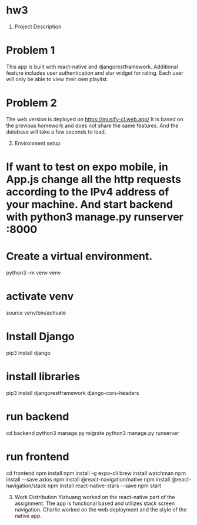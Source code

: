 # hw3
1. Project Description
# Problem 1
This app is built with react-native and djangorestframework. Additional feature includes user authentication and star widget for rating. Each user will only be able to view their own playlist.
# Problem 2
The web version is deployed on https://musify-cl.web.app/ It is based on the previous homework and does not share the same features. And the database will take a few seconds to load.

2. Environment setup
# If want to test on expo mobile, in App.js change all the http requests according to the IPv4 address of your machine. And start backend with python3 manage.py runserver <IPv4>:8000

# Create a virtual environment.
python3 -m venv venv
# activate venv
source venv/bin/activate
# Install Django
pip3 install django
# install libraries
pip3 install djangorestframework django-cors-headers
# run backend
cd backend
python3 manage.py migrate
python3 manage.py runserver
# run frontend
cd frontend
npm install
npm install -g expo-cli
brew install watchman
npm install --save axios
npm install @react-navigation/native
npm install @react-navigation/stack
npm install react-native-stars --save
npm start

3. Work Distribution
Yizhuang worked on the react-native part of the assignment. The app is functional based and utilizes stack screen navigation.
Charlie worked on the web deployment and the style of the native app.
